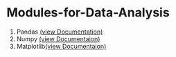 # Modules-for-Data-Analysis

1. Pandas [(view Documentation)](https://pandas.pydata.org/docs/)
2. Numpy [(view Documentaion)](https://numpy.org/doc/)
3. Matplotlib[(view Documentaion)](https://matplotlib.org/stable/users/index.html)
